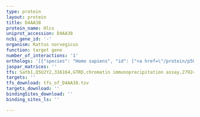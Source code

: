 ```yaml
---
type: protein
layout: protein
title: D4AA38
protein_name: Hlcs
uniprot_accession: D4AA38
ncbi_gene_id: '-'
organism: Rattus norvegicus
function: target gene
number_of_interactions: '1'
orthologs: '[{"species": "Homo sapiens", "id": ["<a href=\"/protein/p50747\">P50747</a>"]}, {"species": "Mus musculus", "id": ["Q3TG10"]}]'
jaspar_matrices: ''
tfs: Satb1,Q5U2Y2,316164,GTRD,chromatin immunoprecipitation assay,27924024%5Buid%5D,No
targets: ''
tfs_download: tfs_of_D4AA38.tsv
targets_download: ''
bindingSites_download: ''
binding_sites_ls: ''

---
```

